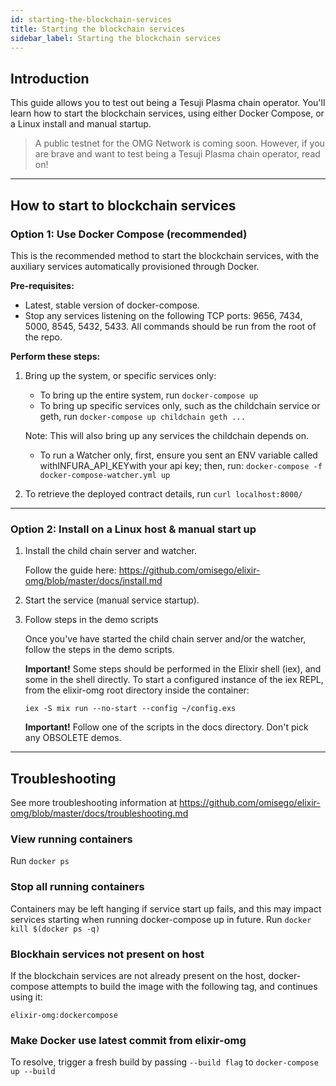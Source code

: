 ```yaml
---
id: starting-the-blockchain-services
title: Starting the blockchain services
sidebar_label: Starting the blockchain services
---
```



## Introduction

This guide allows you to test out being a Tesuji Plasma chain operator. You'll learn how to start the blockchain services, using either Docker Compose, or a Linux install and manual startup.

<!-- CHECK AND REMOVE THIS NOTE AFTER LUMPHINI? -->

> A public testnet for the OMG Network is coming soon. However, if you are brave and want to test being a Tesuji Plasma chain operator, read on!

***

## How to start to blockchain services

### Option 1: Use Docker Compose (recommended)

This is the recommended method to start the blockchain services, with the auxiliary services automatically provisioned through Docker.

**Pre-requisites:**

* Latest, stable version of docker-compose.
* Stop any services listening on the following TCP ports: 9656, 7434, 5000, 8545, 5432, 5433. All commands should be run from the root of the repo.


**Perform these steps:**

1. Bring up the system, or specific services only:
    * To bring up the entire system, run `docker-compose up`
    * To bring up specific services only, such as the childchain service or geth, run `docker-compose up childchain geth ...`

    Note: This will also bring up any services the childchain depends on.

    * To run a Watcher only, first, ensure you sent an ENV variable called withINFURA_API_KEYwith your api key; then, run:  `docker-compose -f docker-compose-watcher.yml up`

2. To retrieve the deployed contract details, run `curl localhost:8000/`
    
***



### Option 2: Install on a Linux host & manual start up

1. Install the child chain server and watcher.
    
    Follow the guide here: https://github.com/omisego/elixir-omg/blob/master/docs/install.md

2. Start the service (manual service startup).
    
    <!-- INO SAYS THIS GUIDE NEEDS TO BE REWRITTEN SO COMMENTING OUT FOR NOW, AND AWARE THERE ARE THUS NO INSTRUCTIONS PROVIDED FOR THIS STEP: Follow the guide for manual service startup, here: https://github.com/omisego/elixir-omg/blob/master/docs/manual_service_startup.md -->

3. Follow steps in the demo scripts

    Once you've have started the child chain server and/or the watcher, follow the steps in the demo scripts.

    **Important!** Some steps should be performed in the Elixir shell (iex), and some in the shell directly. To start a configured instance of the iex REPL, from the elixir-omg root directory inside the container:
    ```
    iex -S mix run --no-start --config ~/config.exs
    ```

    **Important!** Follow one of the scripts in the docs directory. Don't pick any OBSOLETE demos.

***


## Troubleshooting
See more troubleshooting information at https://github.com/omisego/elixir-omg/blob/master/docs/troubleshooting.md



### View running containers
Run `docker ps`

### Stop all running containers
Containers may be left hanging if service start up fails, and this may impact services starting when running docker-compose up in future.
Run `docker kill $(docker ps -q)`

### Blockhain services not present on host
If the blockchain services are not already present on the host,	docker-compose attempts to build the image with the following tag, and continues using it: 

`elixir-omg:dockercompose` 

### Make Docker use latest commit from elixir-omg
To resolve, trigger a fresh build by passing `--build flag` to `docker-compose up --build`
